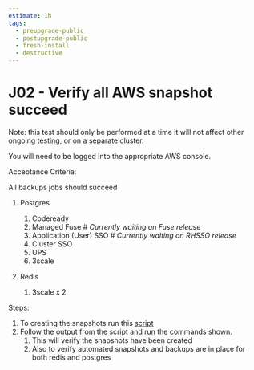 ```yaml
---
estimate: 1h
tags:
  - preupgrade-public
  - postupgrade-public
  - fresh-install
  - destructive
---
```


# J02 - Verify all AWS snapshot succeed

Note: this test should only be performed at a time it will not affect other ongoing testing, or on a separate cluster.

You will need to be logged into the appropriate AWS console.

Acceptance Criteria:

All backups jobs should succeed

1. Postgres

   1. Codeready
   2. Managed Fuse # _Currently waiting on Fuse release_
   3. Application (User) SSO # _Currently waiting on RHSSO release_
   4. Cluster SSO
   5. UPS
   6. 3scale

2. Redis
   1. 3scale x 2

Steps:

1. To creating the snapshots run this [script](https://gist.github.com/ciaranRoche/d98131d81b8150eb323215469d48bcb1)
2. Follow the output from the script and run the commands shown.
   1. This will verify the snapshots have been created
   2. Also to verify automated snapshots and backups are in place for both redis and postgres
